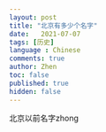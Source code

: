 ```yaml
---
layout: post
title: "北京有多少个名字"
date:   2021-07-07
tags: [历史]
language : Chinese
comments: true
author: Zhen
toc: false
published: true
hidden: false
---
```

北京以前名字zhong
<!--stackedit_data:
eyJoaXN0b3J5IjpbNjEwMDYwOTNdfQ==
-->